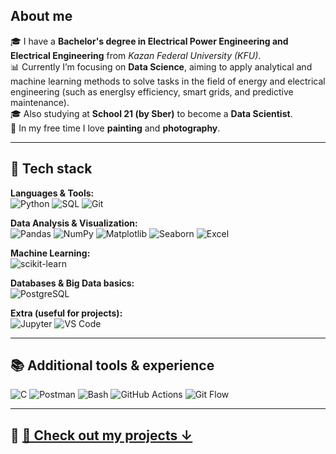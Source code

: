 ## About me

🎓 I have a **Bachelor's degree in Electrical Power Engineering and Electrical Engineering** from *Kazan Federal University (KFU)*.  
📊 Currently I’m focusing on **Data Science**, aiming to apply analytical and machine learning methods to solve tasks in the field of energy and electrical engineering (such as energlsy efficiency, smart grids, and predictive maintenance).  
🎓 Also studying at **School 21 (by Sber)** to become a **Data Scientist**.  
🎨 In my free time I love **painting** and **photography**.  

---

## 🔧 Tech stack

**Languages & Tools:**  
![Python](https://img.shields.io/badge/Python-3776AB?logo=python&logoColor=white) ![SQL](https://img.shields.io/badge/SQL-336791?logo=postgresql&logoColor=white) ![Git](https://img.shields.io/badge/Git-F05032?logo=git&logoColor=white)

**Data Analysis & Visualization:**  
![Pandas](https://img.shields.io/badge/Pandas-150458?logo=pandas&logoColor=white) ![NumPy](https://img.shields.io/badge/NumPy-013243?logo=numpy&logoColor=white) ![Matplotlib](https://img.shields.io/badge/Matplotlib-11557c?logo=plotly&logoColor=white) ![Seaborn](https://img.shields.io/badge/Seaborn-3776AB?logo=python&logoColor=white) ![Excel](https://img.shields.io/badge/Excel-217346?logo=microsoft-excel&logoColor=white)

**Machine Learning:**  
![scikit-learn](https://img.shields.io/badge/scikit--learn-F7931E?logo=scikit-learn&logoColor=white)

**Databases & Big Data basics:**  
![PostgreSQL](https://img.shields.io/badge/PostgreSQL-316192?logo=postgresql&logoColor=white)

**Extra (useful for projects):**  
![Jupyter](https://img.shields.io/badge/Jupyter-F37626?logo=jupyter&logoColor=white) ![VS Code](https://img.shields.io/badge/VS%20Code-007ACC?logo=visual-studio-code&logoColor=white)

---

## 📚 Additional tools & experience  
![C](https://img.shields.io/badge/C-A8B9CC?logo=c&logoColor=black) ![Postman](https://img.shields.io/badge/Postman-FF6C37?logo=postman&logoColor=white) ![Bash](https://img.shields.io/badge/Bash-4EAA25?logo=gnubash&logoColor=white) ![GitHub Actions](https://img.shields.io/badge/GitHub%20Actions-2088FF?logo=githubactions&logoColor=white) ![Git Flow](https://img.shields.io/badge/GitFlow-F05032?logo=git&logoColor=white)

---

## **🔗 [📂 Check out my projects ↓](https://github.com/enaenaenahm?tab=repositories)**
